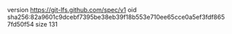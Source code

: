 version https://git-lfs.github.com/spec/v1
oid sha256:82a9601c9dcebf7395be38eb39f18b553e710ee65cce0a5ef3fdf8657fd50f54
size 131

